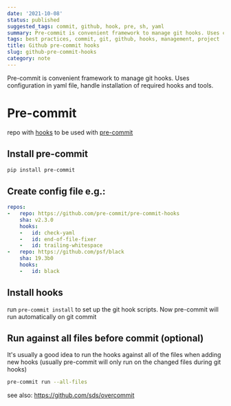 ```yaml
---
date: '2021-10-08'
status: published
suggested_tags: commit, github, hook, pre, sh, yaml
summary: Pre-commit is convenient framework to manage git hooks. Uses configuration in yaml file, handle installation of required hooks and tools.
tags: best practices, commit, git, github, hooks, management, project
title: Github pre-commit hooks
slug: github-pre-commit-hooks
category: note
---
```


Pre-commit is convenient framework to manage git hooks. Uses configuration in yaml file, handle installation of required hooks and tools.

# Pre-commit
repo with [hooks](https://github.com/pre-commit/pre-commit-hooks) to be used with [pre-commit](https://pre-commit.com/)

## Install pre-commit
```sh
pip install pre-commit
```

## Create config file e.g.:
```yaml
repos:
-   repo: https://github.com/pre-commit/pre-commit-hooks
    sha: v2.3.0
    hooks:
    -   id: check-yaml
    -   id: end-of-file-fixer
    -   id: trailing-whitespace
-   repo: https://github.com/psf/black
    sha: 19.3b0
    hooks:
    -   id: black
```

## Install hooks
run `pre-commit install` to set up the git hook scripts. Now pre-commit will run automatically on git commit

## Run against all files before commit (optional)
It's usually a good idea to run the hooks against all of the files when adding new hooks (usually pre-commit will only run on the changed files during git hooks)
```sh
pre-commit run --all-files
```

see also: https://github.com/sds/overcommit

